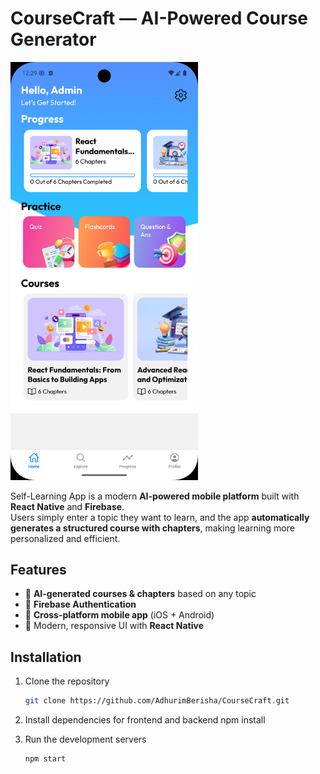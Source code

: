 # CourseCraft — AI-Powered Course Generator

<img src="./CourseCraft.png" alt="CourseCraft App" width="300"/>

Self-Learning App is a modern **AI-powered mobile platform** built with **React Native** and **Firebase**.  
Users simply enter a topic they want to learn, and the app **automatically generates a structured course with chapters**, making learning more personalized and efficient.

## Features

- 🔮 **AI-generated courses & chapters** based on any topic
- 🔑 **Firebase Authentication**
- 📱 **Cross-platform mobile app** (iOS + Android)
- 🎨 Modern, responsive UI with **React Native**

## Installation

1. Clone the repository

   ```bash
   git clone https://github.com/AdhurimBerisha/CourseCraft.git
   ```

2. Install dependencies for frontend and backend
   npm install

3. Run the development servers

   ```bash
   npm start
   ```
